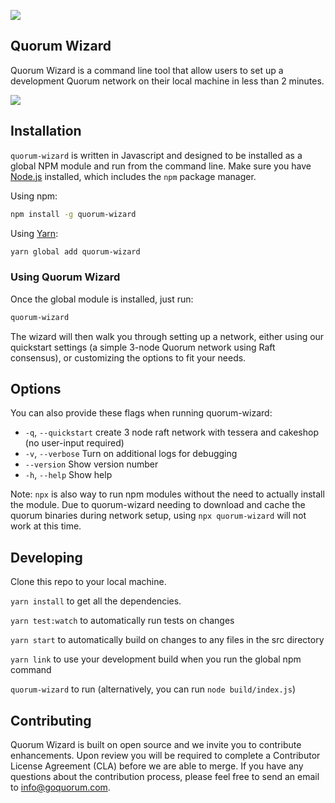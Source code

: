 ![](https://github.com/QuorumEngineering/quorum-wizard/workflows/Build%20&%20Test/badge.svg)
## Quorum Wizard
Quorum Wizard is a command line tool that allow users to set up a development Quorum network on their local machine in less than 2 minutes.

![](docs/wizardRecording.gif)

## Installation

`quorum-wizard` is written in Javascript and designed to be installed as a global NPM module and run from the command line. Make sure you have [Node.js](https://nodejs.org/) installed, which includes the `npm` package manager.

Using npm:

```Bash
npm install -g quorum-wizard
```

Using [Yarn](https://yarnpkg.com/):

```Bash
yarn global add quorum-wizard
```

### Using Quorum Wizard

Once the global module is installed, just run:

```Bash
quorum-wizard
```

The wizard will then walk you through setting up a network, either using our quickstart settings (a simple 3-node Quorum network using Raft consensus), or customizing the options to fit your needs.

## Options

You can also provide these flags when running quorum-wizard:

* `-q`, `--quickstart`  create 3 node raft network with tessera and cakeshop (no user-input required)
* `-v`, `--verbose`     Turn on additional logs for debugging
* `--version`           Show version number
* `-h`, `--help`        Show help


Note: `npx` is also way to run npm modules without the need to actually install the module. Due to quorum-wizard needing to download and cache the quorum binaries during network setup, using `npx quorum-wizard` will not work at this time.

## Developing
Clone this repo to your local machine.

`yarn install` to get all the dependencies.

`yarn test:watch` to automatically run tests on changes

`yarn start` to automatically build on changes to any files in the src directory

`yarn link` to use your development build when you run the global npm command

`quorum-wizard` to run (alternatively, you can run `node build/index.js`)

## Contributing
Quorum Wizard is built on open source and we invite you to contribute enhancements. Upon review you will be required to complete a Contributor License Agreement (CLA) before we are able to merge. If you have any questions about the contribution process, please feel free to send an email to [info@goquorum.com](mailto:info@goquorum.com).
